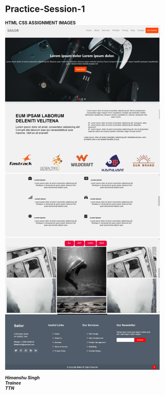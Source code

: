 # Practice-Session-1
**HTML CSS ASSIGNMENT IMAGES** 
<br>
![Image-1](images/website-1.PNG)
![Image-1](images/website-2.PNG)
![Image-1](images/website-3.PNG)
![Image-1](images/website-4.PNG)
![Image-1](images/website-5.PNG)

***Himanshu Singh***
<br>
***Trainee***
<br>
***TTN***
